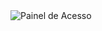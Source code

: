 <img src="[URL_da_Imagem](https://cdn.discordapp.com/attachments/1311386768569929810/1312099294186180678/image.png?ex=674b4331&is=6749f1b1&hm=dc82146ad8f9f08df0062ec752add320de70ea95b251712cc782733b562a6bc5&)" alt="Painel de Acesso">
